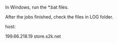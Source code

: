 In Windows, run the *.bat files.

After the jobs finished, check the files in LOG folder.

host:

199.66.218.19 store.s2k.net